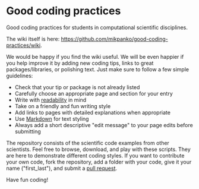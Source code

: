Good coding practices
=====================

Good coding practices for students in computational scientific disciplines.

The wiki itself is here: https://github.com/mikpanko/good-coding-practices/wiki.

We would be happy if you find the wiki useful. We will be even happier if you help improve it by adding new coding tips, links to great packages/libraries, or polishing text. Just make sure to follow a few simple guidelines:

* Check that your tip or package is not already listed
* Carefully choose an appropriate page and section for your entry
* Write with [readability](https://en.wikipedia.org/wiki/Readability) in mind
* Take on a friendly and fun writing style
* Add links to pages with detailed explanations when appropriate
* Use [Markdown](https://github.com/adam-p/markdown-here/wiki/Markdown-Cheatsheet) for text styling
* Always add a short descriptive "edit message" to your page edits before submitting

The repository consists of the scientific code examples from other scientists. Feel free to browse, download, and play with these scripts. They are here to demonstrate different coding styles. If you want to contribute your own code, fork the repository, add a folder with your code, give it your name ("first_last"), and submit a [pull request](https://help.github.com/articles/using-pull-requests).

Have fun coding!
